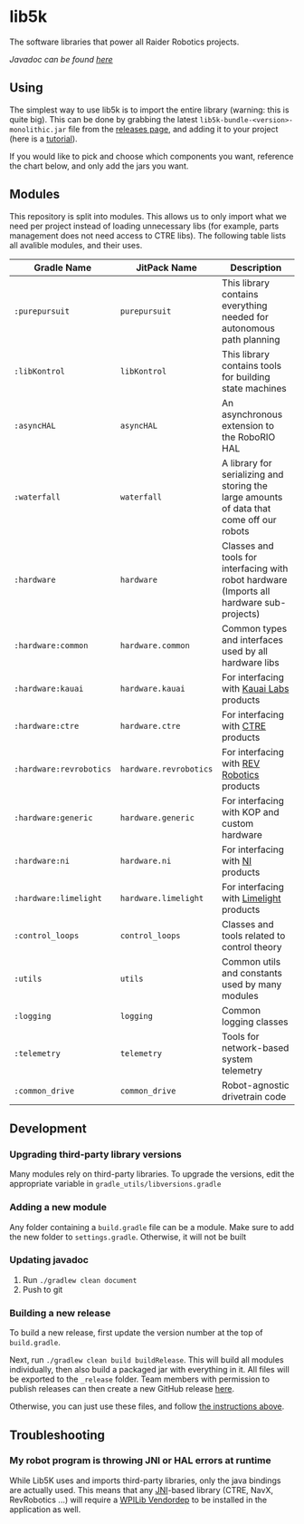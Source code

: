 # lib5k
The software libraries that power all Raider Robotics projects.

*Javadoc can be found [here](https://frc5024.github.io/lib5k)*

## Using

The simplest way to use lib5k is to import the entire library (warning: this is quite big). This can be done by grabbing the latest `lib5k-bundle-<version>-monolithic.jar` file from the [releases page](https://github.com/frc5024/lib5k/releases/latest), and adding it to your project (here is a [tutorial](https://medium.com/@petehouston/compile-local-jar-files-with-gradle-a078e5c7a520)).

If you would like to pick and choose which components you want, reference the chart below, and only add the jars you want.

## Modules

This repository is split into modules. This allows us to only import what we need per project instead of loading unnecessary libs (for example, parts management does not need access to CTRE libs). The following table lists all avalible modules, and their uses.

| Gradle Name             | JitPack Name           | Description                                                                               |
|-------------------------|------------------------|-------------------------------------------------------------------------------------------|
| `:purepursuit`          | `purepursuit`          | This library contains everything needed for autonomous path planning                      |
| `:libKontrol`           | `libKontrol`           | This library contains tools for building state machines                                   |
| `:asyncHAL`             | `asyncHAL`             | An asynchronous extension to the RoboRIO HAL                                              |
| `:waterfall`            | `waterfall`            | A library for serializing and storing the large amounts of data that come off our robots  |
| `:hardware`             | `hardware`             | Classes and tools for interfacing with robot hardware (Imports all hardware sub-projects) |
| `:hardware:common`      | `hardware.common`      | Common types and interfaces used by all hardware libs                                     |
| `:hardware:kauai`       | `hardware.kauai`       | For interfacing with [Kauai Labs](https://www.kauailabs.com/) products                    |
| `:hardware:ctre`        | `hardware.ctre`        | For interfacing with [CTRE](https://ctr-electronics.com/) products                        |
| `:hardware:revrobotics` | `hardware.revrobotics` | For interfacing with [REV Robotics](https://revrobotics.com/) products                    |
| `:hardware:generic`     | `hardware.generic`     | For interfacing with KOP and custom hardware                                              |
| `:hardware:ni`          | `hardware.ni`          | For interfacing with [NI](https://www.ni.com) products                                    |
| `:hardware:limelight`   | `hardware.limelight`   | For interfacing with [Limelight](https://limelightvision.io/) products                    |
| `:control_loops`        | `control_loops`        | Classes and tools related to control theory                                               |
| `:utils`                | `utils`                | Common utils and constants used by many modules                                           |
| `:logging`              | `logging`              | Common logging classes                                                                    |
| `:telemetry`            | `telemetry`            | Tools for network-based system telemetry                                                  |
| `:common_drive`         | `common_drive`         | Robot-agnostic drivetrain code                                                            |


## Development

### Upgrading third-party library versions
Many modules rely on third-party libraries. To upgrade the versions, edit the appropriate variable in `gradle_utils/libversions.gradle`

### Adding a new module
Any folder containing a `build.gradle` file can be a module. Make sure to add the new folder to `settings.gradle`. Otherwise, it will not be built

### Updating javadoc

 1. Run `./gradlew clean document`
 2. Push to git

### Building a new release

To build a new release, first update the version number at the top of `build.gradle`.

Next, run `./gradlew clean build buildRelease`. This will build all modules individually, then also build a packaged jar with everything in it. All files will be exported to the `_release` folder. Team members with permission to publish releases can then create a new GitHub release [here](https://github.com/frc5024/lib5k/releases/new).

Otherwise, you can just use these files, and follow [the instructions above](#using).

## Troubleshooting

### My robot program is throwing JNI or HAL errors at runtime
While Lib5K uses and imports third-party libraries, only the java bindings are actually used. This means that any [JNI](https://en.wikipedia.org/wiki/Java_Native_Interface)-based library (CTRE, NavX, RevRobotics ...) will require a [WPILib Vendordep](https://docs.wpilib.org/en/stable/docs/software/wpilib-overview/3rd-party-libraries.html?highlight=vendor) to be installed in the application as well.